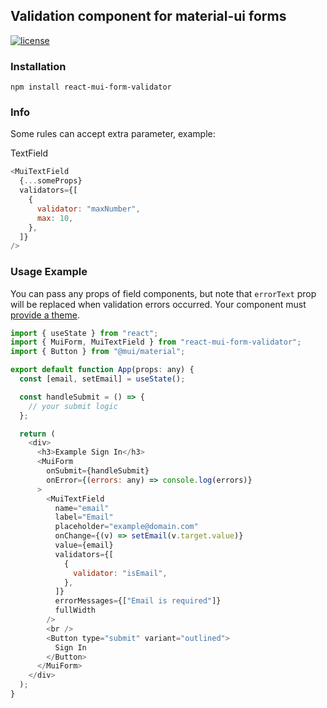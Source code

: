## Validation component for material-ui forms

[![license](https://img.shields.io/github/license/mashape/apistatus.svg)](https://opensource.org/licenses/MIT)

### Installation

```
npm install react-mui-form-validator

```

### Info

Some rules can accept extra parameter, example:

TextField

```javascript
<MuiTextField
  {...someProps}
  validators={[
    {
      validator: "maxNumber",
      max: 10,
    },
  ]}
/>
```

### Usage Example

You can pass any props of field components, but note that `errorText` prop will be replaced when validation errors occurred.
Your component must [provide a theme](http://www.material-ui.com/#/get-started/usage).

```javascript
import { useState } from "react";
import { MuiForm, MuiTextField } from "react-mui-form-validator";
import { Button } from "@mui/material";

export default function App(props: any) {
  const [email, setEmail] = useState();

  const handleSubmit = () => {
    // your submit logic
  };

  return (
    <div>
      <h3>Example Sign In</h3>
      <MuiForm
        onSubmit={handleSubmit}
        onError={(errors: any) => console.log(errors)}
      >
        <MuiTextField
          name="email"
          label="Email"
          placeholder="example@domain.com"
          onChange={(v) => setEmail(v.target.value)}
          value={email}
          validators={[
            {
              validator: "isEmail",
            },
          ]}
          errorMessages={["Email is required"]}
          fullWidth
        />
        <br />
        <Button type="submit" variant="outlined">
          Sign In
        </Button>
      </MuiForm>
    </div>
  );
}
```
